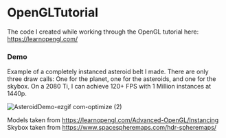 # OpenGLTutorial
The code I created while working through the OpenGL tutorial here: https://learnopengl.com/

### Demo
Example of a completely instanced asteroid belt I made. There are only three draw calls: One for the planet, one for the asteroids, and one for the skybox. On a 2080 Ti, I can achieve 120+ FPS with 1 Million instances at 1440p.

![AsteroidDemo-ezgif com-optimize (2)](https://github.com/user-attachments/assets/c1853a0d-c04b-4951-9cb9-9ecab6da77c6)

Models taken from https://learnopengl.com/Advanced-OpenGL/Instancing
Skybox taken from https://www.spacespheremaps.com/hdr-spheremaps/
